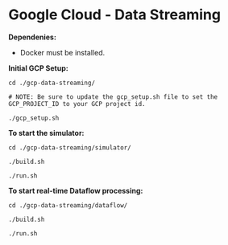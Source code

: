# Google Cloud - Data Streaming

**Dependenies:**

* Docker must be installed.

**Initial GCP Setup:**
```
cd ./gcp-data-streaming/

# NOTE: Be sure to update the gcp_setup.sh file to set the GCP_PROJECT_ID to your GCP project id.

./gcp_setup.sh
```

**To start the simulator:**
```
cd ./gcp-data-streaming/simulator/

./build.sh

./run.sh
```

**To start real-time Dataflow processing:**
```
cd ./gcp-data-streaming/dataflow/

./build.sh

./run.sh
```


